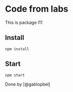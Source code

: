# Code from labs
This is package l11

## Install
```
npm install
```

## Start
 ```
 npm start
```

Done by [@gablopbel]